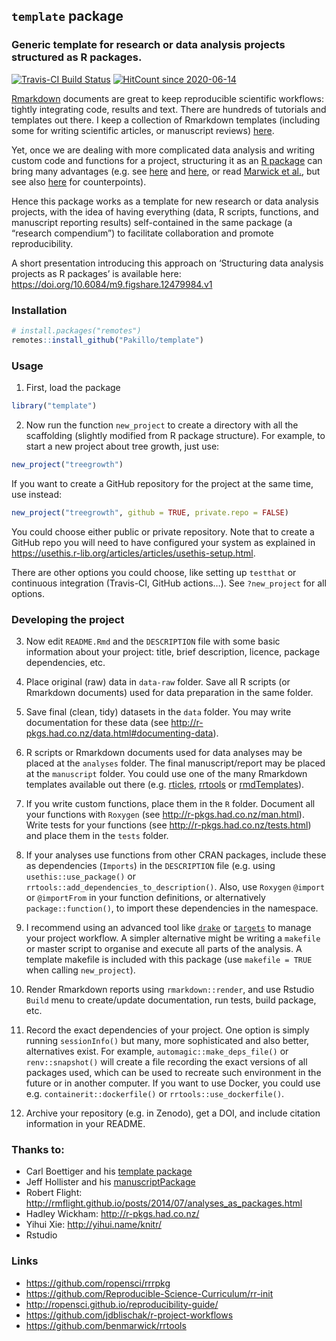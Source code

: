
## `template` package

### Generic template for research or data analysis projects structured as R packages.

[![Travis-CI Build
Status](https://travis-ci.org/Pakillo/template.svg?branch=master)](https://travis-ci.org/Pakillo/template)
[![HitCount
since 2020-06-14](http://hits.dwyl.com/Pakillo/template.svg)](http://hits.dwyl.com/Pakillo/template)

[Rmarkdown](https://rmarkdown.rstudio.com) documents are great to keep
reproducible scientific workflows: tightly integrating code, results and
text. There are hundreds of tutorials and templates out there. I keep a
collection of Rmarkdown templates (including some for writing scientific
articles, or manuscript reviews)
[here](https://github.com/Pakillo/rmdTemplates).

Yet, once we are dealing with more complicated data analysis and writing
custom code and functions for a project, structuring it as an [R
package](http://r-pkgs.had.co.nz/) can bring many advantages (e.g. see
[here](http://rmflight.github.io/post/analyses-as-packages/) and
[here](https://github.com/ropensci/rrrpkg), or read [Marwick et
al.](https://doi.org/10.7287/peerj.preprints.3192v2), but see also
[here](https://milesmcbain.xyz/posts/an-okay-idea/) for counterpoints).

Hence this package works as a template for new research or data analysis
projects, with the idea of having everything (data, R scripts,
functions, and manuscript reporting results) self-contained in the same
package (a “research compendium”) to facilitate collaboration and
promote reproducibility.

A short presentation introducing this approach on ‘Structuring data
analysis projects as R packages’ is available here:
<https://doi.org/10.6084/m9.figshare.12479984.v1>

### Installation

``` r
# install.packages("remotes")
remotes::install_github("Pakillo/template")
```

### Usage

1.  First, load the package

<!-- end list -->

``` r
library("template")
```

2.  Now run the function `new_project` to create a directory with all
    the scaffolding (slightly modified from R package structure). For
    example, to start a new project about tree growth, just use:

<!-- end list -->

``` r
new_project("treegrowth")
```

If you want to create a GitHub repository for the project at the same
time, use instead:

``` r
new_project("treegrowth", github = TRUE, private.repo = FALSE)
```

You could choose either public or private repository. Note that to
create a GitHub repo you will need to have configured your system as
explained in
<https://usethis.r-lib.org/articles/articles/usethis-setup.html>.

There are other options you could choose, like setting up `testthat` or
continuous integration (Travis-CI, GitHub actions…). See `?new_project`
for all options.

### Developing the project

3.  Now edit `README.Rmd` and the `DESCRIPTION` file with some basic
    information about your project: title, brief description, licence,
    package dependencies, etc.

4.  Place original (raw) data in `data-raw` folder. Save all R scripts
    (or Rmarkdown documents) used for data preparation in the same
    folder.

5.  Save final (clean, tidy) datasets in the `data` folder. You may
    write documentation for these data (see
    <http://r-pkgs.had.co.nz/data.html#documenting-data>).

6.  R scripts or Rmarkdown documents used for data analyses may be
    placed at the `analyses` folder. The final manuscript/report may be
    placed at the `manuscript` folder. You could use one of the many
    Rmarkdown templates available out there
    (e.g. [rticles](https://github.com/rstudio/rticles),
    [rrtools](https://github.com/benmarwick/rrtools) or
    [rmdTemplates](https://github.com/Pakillo/rmdTemplates)).

7.  If you write custom functions, place them in the `R` folder.
    Document all your functions with `Roxygen` (see
    <http://r-pkgs.had.co.nz/man.html>). Write tests for your functions
    (see <http://r-pkgs.had.co.nz/tests.html>) and place them in the
    `tests` folder.

8.  If your analyses use functions from other CRAN packages, include
    these as dependencies (`Imports`) in the `DESCRIPTION` file
    (e.g. using `usethis::use_package()` or
    `rrtools::add_dependencies_to_description()`. Also, use `Roxygen`
    `@import` or `@importFrom` in your function definitions, or
    alternatively `package::function()`, to import these dependencies in
    the namespace.

9.  I recommend using an advanced tool like
    [`drake`](https://github.com/ropensci/drake) or
    [`targets`](https://github.com/wlandau/targets) to manage your
    project workflow. A simpler alternative might be writing a
    `makefile` or master script to organise and execute all parts of the
    analysis. A template makefile is included with this package (use
    `makefile = TRUE` when calling `new_project`).

10. Render Rmarkdown reports using `rmarkdown::render`, and use Rstudio
    `Build` menu to create/update documentation, run tests, build
    package, etc.

11. Record the exact dependencies of your project. One option is simply
    running `sessionInfo()` but many, more sophisticated and also
    better, alternatives exist. For example,
    `automagic::make_deps_file()` or `renv::snapshot()` will create a
    file recording the exact versions of all packages used, which can be
    used to recreate such environment in the future or in another
    computer. If you want to use Docker, you could use
    e.g. `containerit::dockerfile()` or `rrtools::use_dockerfile()`.

12. Archive your repository (e.g. in Zenodo), get a DOI, and include
    citation information in your README.

### Thanks to:

  - Carl Boettiger and his [template
    package](https://github.com/cboettig/template)
  - Jeff Hollister and his
    [manuscriptPackage](https://github.com/jhollist/manuscriptPackage)
  - Robert Flight:
    <http://rmflight.github.io/posts/2014/07/analyses_as_packages.html>
  - Hadley Wickham: <http://r-pkgs.had.co.nz/>
  - Yihui Xie: <http://yihui.name/knitr/>
  - Rstudio

### Links

  - <https://github.com/ropensci/rrrpkg>
  - <https://github.com/Reproducible-Science-Curriculum/rr-init>
  - <http://ropensci.github.io/reproducibility-guide/>
  - <https://github.com/jdblischak/r-project-workflows>
  - <https://github.com/benmarwick/rrtools>
